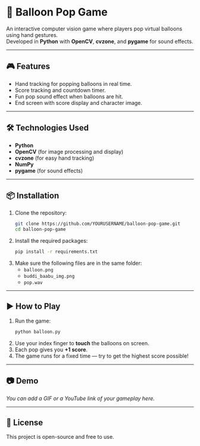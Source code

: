 # 🎈 Balloon Pop Game

An interactive computer vision game where players pop virtual balloons using hand gestures.  
Developed in **Python** with **OpenCV**, **cvzone**, and **pygame** for sound effects.

---

## 🎮 Features
- Hand tracking for popping balloons in real time.
- Score tracking and countdown timer.
- Fun pop sound effect when balloons are hit.
- End screen with score display and character image.

---

## 🛠️ Technologies Used
- **Python**
- **OpenCV** (for image processing and display)
- **cvzone** (for easy hand tracking)
- **NumPy**
- **pygame** (for sound effects)

---

## 📦 Installation
1. Clone the repository:
   ```bash
   git clone https://github.com/YOURUSERNAME/balloon-pop-game.git
   cd balloon-pop-game
   ```
2. Install the required packages:
   ```bash
   pip install -r requirements.txt
   ```
3. Make sure the following files are in the same folder:
   - `balloon.png`
   - `buddi_baabu_img.png`
   - `pop.wav`

---

## ▶️ How to Play
1. Run the game:
   ```bash
   python balloon.py
   ```
2. Use your index finger to **touch** the balloons on screen.
3. Each pop gives you **+1 score**.
4. The game runs for a fixed time — try to get the highest score possible!

---

## 📷 Demo
*You can add a GIF or a YouTube link of your gameplay here.*

---

## 📜 License
This project is open-source and free to use.
